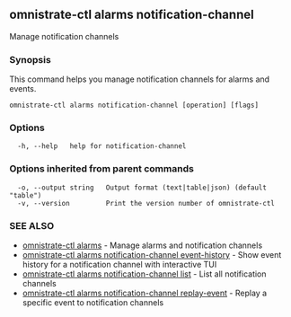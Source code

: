 ## omnistrate-ctl alarms notification-channel

Manage notification channels

### Synopsis

This command helps you manage notification channels for alarms and events.

```
omnistrate-ctl alarms notification-channel [operation] [flags]
```

### Options

```
  -h, --help   help for notification-channel
```

### Options inherited from parent commands

```
  -o, --output string   Output format (text|table|json) (default "table")
  -v, --version         Print the version number of omnistrate-ctl
```

### SEE ALSO

* [omnistrate-ctl alarms](omnistrate-ctl_alarms.md)	 - Manage alarms and notification channels
* [omnistrate-ctl alarms notification-channel event-history](omnistrate-ctl_alarms_notification-channel_event-history.md)	 - Show event history for a notification channel with interactive TUI
* [omnistrate-ctl alarms notification-channel list](omnistrate-ctl_alarms_notification-channel_list.md)	 - List all notification channels
* [omnistrate-ctl alarms notification-channel replay-event](omnistrate-ctl_alarms_notification-channel_replay-event.md)	 - Replay a specific event to notification channels

